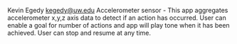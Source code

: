 Kevin Egedy <kegedy@uw.edu>
Accelerometer sensor - This app aggregates accelerometer x,y,z axis data to detect if an action has occurred. User can enable a goal for number of actions and app will play tone when it has been achieved. User can stop and resume at any time.

